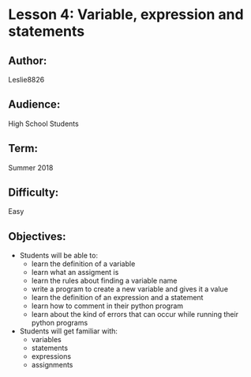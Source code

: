 # Lesson 4: Variable, expression and statements

## Author: 
Leslie8826

## Audience: 
High School Students

## Term:
Summer 2018

## Difficulty: 
Easy

## Objectives: 
 - Students will be able to:
     * learn the definition of a variable
     * learn what an assigment is
     * learn the rules about finding a variable name
     * write a program to create a new variable and gives it a value
     * learn the definition of an expression and a statement
     * learn how to comment in their python program
     * learn about the kind of errors that can occur while running their python programs
 - Students will get familiar with:
     * variables
     * statements
     * expressions
     * assignments
     
